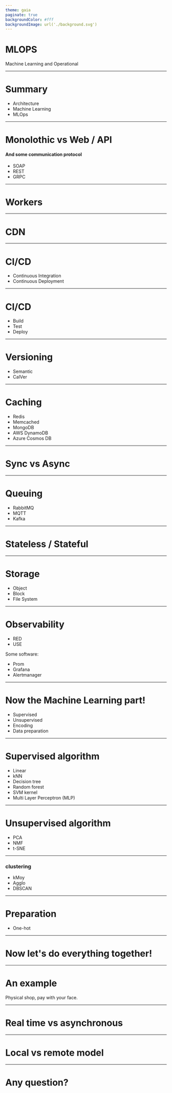 ```yaml
---
theme: gaia
paginate: true
backgroundColor: #fff
backgroundImage: url('./background.svg')
---
```


# **MLOPS**

Machine Learning and Operational

---

# Summary

- Architecture
- Machine Learning
- MLOps

---
<!--
footer: Architecture
-->

# Monolothic vs Web / API

#### And some communication protocol

- SOAP
- REST
- GRPC

---

<!--
push vs pull
-->

# Workers

---

# CDN

---

<!--
- Build
- Test
- Deploy
-->

# CI/CD

- Continuous Integration
- Continuous Deployment

---

<!--
- build: create artifact
- test: test types: unit / integration / functional / e2e
- deploy: git pull / ssh docker pull / nomad run
-->

# CI/CD

- Build
- Test
- Deploy

---

# Versioning

- Semantic
- CalVer

---

# Caching

- Redis
- Memcached
- MongoDB
- AWS DynamoDB
- Azure Cosmos DB

---

<!--
Client connection
Wait for server response?
HTTP Timeout
Example with database creation
-->

# Sync vs Async

---

# Queuing

- RabbitMQ
- MQTT
- Kafka

---

<!--
docker databases
-->

# Stateless / Stateful

---

<!--
Object: S3, AWS, hot vs cold
Block: VM, like disks
FS: mount point
-->

# Storage

- Object
- Block
- File System

---

# Observability

<!--
Rate Errors Duration
Utilization Saturation Errors
-->

- RED
- USE

Some software:

- Prom
- Grafana
- Alertmanager

---

<!--
footer: Machine Learning
-->

# Now the Machine Learning part!

- Supervised
- Unsupervised
- Encoding
- Data preparation

---

# Supervised algorithm

<!--
linear: y = w0*x0 + wn*xn +b (w and b parameters)
svm: support vector machine
        krbf(x1, x2) = exp -gamma*(|| x1 - x2 ||)
mlp: see page 108
-->

- Linear
- kNN
- Decision tree
- Random forest
- SVM kernel
- Multi Layer Perceptron (MLP)

---

# Unsupervised algorithm

<!--
PCA: see page 144 - transform correlated into uncorrelated data
NMF: see page 159 - reduce dimensions too
    pca: orthogonal features, maximal variance
    nmf: components and coeff non negatives
t-SNE: see page 167 - manifold learning (apprentissage de variete)
    explode then regroup values
    unusable on test data
-->

- PCA
- NMF
- t-SNE

---

### clustering

<!--
kMoy: create centers
Agglo: clustering
DBSCAN: see page 189 - clustering with empty space control (see two moons)
-->

- kMoy
- Agglo
- DBSCAN

----

<!--
One hot and data preparation
-->

# Preparation

- One-hot

---

<!--
footer: MLOps
-->

<!--
Tutorial aim: exposing an API
-->

# Now let's do everything together!

---

# An example

Physical shop, pay with your face.

---

<!--
Save model, compile it in the container
-->

# Real time vs asynchronous

---

<!--
Store model in container or load from S3
-->

# Local vs remote model

---

# Any question?

